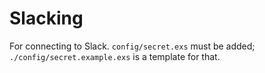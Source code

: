 # Slacking

For connecting to Slack. `config/secret.exs` must be added; `./config/secret.example.exs` is a template for that.